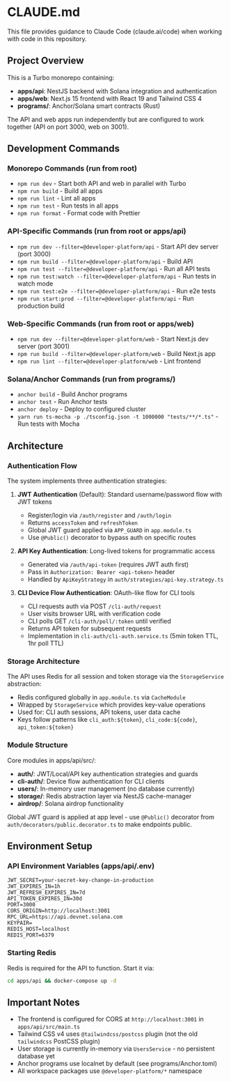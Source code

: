 # CLAUDE.md

This file provides guidance to Claude Code (claude.ai/code) when working with code in this repository.

## Project Overview

This is a Turbo monorepo containing:

- **apps/api**: NestJS backend with Solana integration and authentication
- **apps/web**: Next.js 15 frontend with React 19 and Tailwind CSS 4
- **programs/**: Anchor/Solana smart contracts (Rust)

The API and web apps run independently but are configured to work together (API on port 3000, web on 3001).

## Development Commands

### Monorepo Commands (run from root)

- `npm run dev` - Start both API and web in parallel with Turbo
- `npm run build` - Build all apps
- `npm run lint` - Lint all apps
- `npm run test` - Run tests in all apps
- `npm run format` - Format code with Prettier

### API-Specific Commands (run from root or apps/api)

- `npm run dev --filter=@developer-platform/api` - Start API dev server (port 3000)
- `npm run build --filter=@developer-platform/api` - Build API
- `npm run test --filter=@developer-platform/api` - Run all API tests
- `npm run test:watch --filter=@developer-platform/api` - Run tests in watch mode
- `npm run test:e2e --filter=@developer-platform/api` - Run e2e tests
- `npm run start:prod --filter=@developer-platform/api` - Run production build

### Web-Specific Commands (run from root or apps/web)

- `npm run dev --filter=@developer-platform/web` - Start Next.js dev server (port 3001)
- `npm run build --filter=@developer-platform/web` - Build Next.js app
- `npm run lint --filter=@developer-platform/web` - Lint frontend

### Solana/Anchor Commands (run from programs/)

- `anchor build` - Build Anchor programs
- `anchor test` - Run Anchor tests
- `anchor deploy` - Deploy to configured cluster
- `yarn run ts-mocha -p ./tsconfig.json -t 1000000 "tests/**/*.ts"` - Run tests with Mocha

## Architecture

### Authentication Flow

The system implements three authentication strategies:

1. **JWT Authentication** (Default): Standard username/password flow with JWT tokens
   - Register/login via `/auth/register` and `/auth/login`
   - Returns `accessToken` and `refreshToken`
   - Global JWT guard applied via `APP_GUARD` in `app.module.ts`
   - Use `@Public()` decorator to bypass auth on specific routes

2. **API Key Authentication**: Long-lived tokens for programmatic access
   - Generated via `/auth/api-token` (requires JWT auth first)
   - Pass in `Authorization: Bearer <api-token>` header
   - Handled by `ApiKeyStrategy` in `auth/strategies/api-key.strategy.ts`

3. **CLI Device Flow Authentication**: OAuth-like flow for CLI tools
   - CLI requests auth via POST `/cli-auth/request`
   - User visits browser URL with verification code
   - CLI polls GET `/cli-auth/poll/:token` until verified
   - Returns API token for subsequent requests
   - Implementation in `cli-auth/cli-auth.service.ts` (5min token TTL, 1hr poll TTL)

### Storage Architecture

The API uses Redis for all session and token storage via the `StorageService` abstraction:

- Redis configured globally in `app.module.ts` via `CacheModule`
- Wrapped by `StorageService` which provides key-value operations
- Used for: CLI auth sessions, API tokens, user data cache
- Keys follow patterns like `cli_auth:${token}`, `cli_code:${code}`, `api_token:${token}`

### Module Structure

Core modules in apps/api/src/:

- **auth/**: JWT/Local/API key authentication strategies and guards
- **cli-auth/**: Device flow authentication for CLI clients
- **users/**: In-memory user management (no database currently)
- **storage/**: Redis abstraction layer via NestJS cache-manager
- **airdrop/**: Solana airdrop functionality

Global JWT guard is applied at app level - use `@Public()` decorator from `auth/decorators/public.decorator.ts` to make endpoints public.

## Environment Setup

### API Environment Variables (apps/api/.env)

```
JWT_SECRET=your-secret-key-change-in-production
JWT_EXPIRES_IN=1h
JWT_REFRESH_EXPIRES_IN=7d
API_TOKEN_EXPIRES_IN=30d
PORT=3000
CORS_ORIGIN=http://localhost:3001
RPC_URL=https://api.devnet.solana.com
KEYPAIR=
REDIS_HOST=localhost
REDIS_PORT=6379
```

### Starting Redis

Redis is required for the API to function. Start it via:

```bash
cd apps/api && docker-compose up -d
```

## Important Notes

- The frontend is configured for CORS at `http://localhost:3001` in `apps/api/src/main.ts`
- Tailwind CSS v4 uses `@tailwindcss/postcss` plugin (not the old `tailwindcss` PostCSS plugin)
- User storage is currently in-memory via `UsersService` - no persistent database yet
- Anchor programs use localnet by default (see programs/Anchor.toml)
- All workspace packages use `@developer-platform/*` namespace
